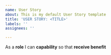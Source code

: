 ```yaml
---
name: User Story
about: This is my default User Story template
title: 'USER STORY: <TITLE>'
labels: ''
assignees: ''

---
```


As a **role** I can **capability** so that **receive benefit**
